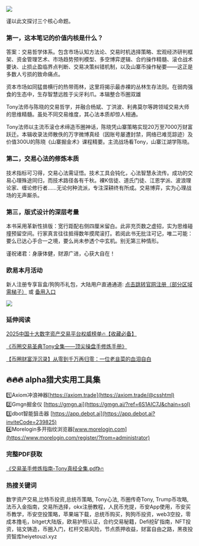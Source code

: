 ![](https://ac63e02.webp.li/交易之神Tony语录-序言.png)

谨以此文探讨三个核心命题。

### 第一，这本笔记的价值内核是什么？

答案：交易哲学体系。包含市场认知方法论、交易时机选择策略、宏观经济研判框架、资金管理艺术、市场趋势预判模型、多空博弈逻辑、合约操作精髓、滚仓战术要诀、止损止盈临界点判断、交易决策纠错机制，以及山寨币操作秘要——这正是多数人亏损的致命痛点。

资本市场如同猛兽横行的热带雨林，这里将揭示最赤裸的丛林生存法则。在弱肉强食的生态中，生存智慧远胜于尖牙利爪。本辑整合币圈双雄

Tony法师与陈晓的交易哲学，并融合杨斌、丁洪波、利弗莫尔等跨领域交易大师的思维精髓。虽处不同交易维度，其心法本质却惊人相通。

Tony法师以主流币滚仓术缔造币圈神话，陈晓凭山寨策略实现20万至7000万财富跃迁。本辑收录法师散佚的万字微博真经（因账号屡遭封禁，网络已难觅踪迹）及价值300U的陈晓《山寨掘金术》课程精要。主流战场看Tony，山寨江湖学陈晓。

### 第二，交易心法的修炼本质

技术指标可习得，交易心法需证悟。技术工具会钝化，心法智慧永流传。成功的交易心理殊途同归，而技术路径各有千秋。裸K信徒、道氏门徒、江恩学派、波浪理论家、缠论修行者......无论何种流派，专注深耕终有所成。交易博弈，实为心理战场的无声厮杀。

### 第三，版式设计的深层考量

本书采用革新性排版：宽行距配右侧四厘米留白。此非充页数之虚招，实为思维碰撞预留空间。行家真言往往抵得数年摸爬滚打。若阅此书无批注可记，唯二可能：要么已达心手合一之境，要么尚未参透个中玄机。别无第三种情形。

谨祝诸君：身康体健，财源广进，心获大自在！

### 欧易本月活动
新人注册专享盲盒/狗狗币礼包，大陆用户直通通道:  [点击跳转官网注册（部分区域需梯子）](https://www.okx.com/zh-hans/join/74873351)  或 [备用入口](https://www.chouyi.world/zh-hans/join/18639032)

[![](https://fe095ec.webp.li/top-10-exchanges-001.jpg)](https://www.chouyi.world/zh-hans/join/18639032)

### 延伸阅读
[2025中国十大数字资产交易平台权威榜单🔥【收藏必备】](https://btc8848.com/top-10-exchanges/)

[《币圈交易圣典Tony全集——顶尖操盘手修炼手册》](https://heiyetouzi.xyz/tony-yulu-youxiucaopanshoujiangyi)

[【币圈财富浮沉录】从零到千万再归零：一位老韭菜的血泪自白](https://heiyetouzi.xyz/biquanstory001/)



## 🔥🔥🔥 alpha猎犬实用工具集
1️⃣Axiom冲浪神器[https://axiom.trade](https://axiom.trade/@csshtml)  
2️⃣Gmgn掘金仪 [https://gmgn.ai](https://gmgn.ai/?ref=6S1AIC7J&chain=sol)  
3️⃣dbot智能狙击器 [https://app.debot.ai](https://app.debot.ai?inviteCode=239825)  
4️⃣Morelogin多开指纹浏览器[www.morelogin.com](https://www.morelogin.com/register/?from=administrator)  



### 完整PDF获取
[《交易圣手修炼指南-Tony真经全集.pdf》🔥](https://heiyetouzi.xyz/downloads)

### 热搜关键词
数字资产交易,比特币投资,总统币策略, Tony心法, 币圈传奇Tony, Trump币攻略, 法币入金指南，交易所选择，okx注册教程，人民币充提，币安App使用，币安买币教学，币安空投策略，苹果端下载，总统币购买，狗狗币投资，web3空投，零成本撸毛，bitget大陆版，欧易护照认证，合约交易秘籍，Defi挖矿指南，NFT投资，铭文铸造，币圈入门，杠杆交易风险，节点质押收益，财富自由之路，黑夜投资智库heiyetouzi.xyz